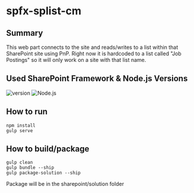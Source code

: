 # spfx-splist-cm

## Summary

This web part connects to the site and reads/writes to a list within that SharePoint site using PnP. Right now it is hardcoded to a list called "Job Postings" so it will only work on a site with that list name.

## Used SharePoint Framework & Node.js Versions

![version](https://img.shields.io/badge/version-1.13-green.svg)
![Node.js](https://img.shields.io/badge/Node.js-v16.3+-green.svg)

## How to run

```
npm install
gulp serve
```

## How to build/package 

```
gulp clean
gulp bundle --ship
gulp package-solution --ship
```

Package will be in the sharepoint/solution folder